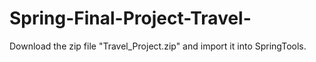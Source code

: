 # Spring-Final-Project-Travel-

Download the zip file "Travel_Project.zip" and import it into SpringTools.
